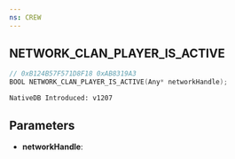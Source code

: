 ```yaml
---
ns: CREW
---
```

## NETWORK_CLAN_PLAYER_IS_ACTIVE

```c
// 0xB124B57F571D8F18 0xAB8319A3
BOOL NETWORK_CLAN_PLAYER_IS_ACTIVE(Any* networkHandle);
```

```
NativeDB Introduced: v1207
```

## Parameters
* **networkHandle**:
